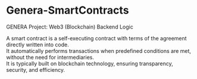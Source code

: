 # Genera-SmartContracts
GENERA Project: Web3 (Blockchain) Backend Logic


A smart contract is a self-executing contract with terms of the agreement directly written into code. 
<br />
It automatically performs transactions when predefined conditions are met, without the need for intermediaries.
<br /> 
It is typically built on blockchain technology, ensuring transparency, security, and efficiency.
